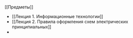 [[Предметы]]
- [[Лекция 1. Информационные технологии]]
- [[Лекция 2. Правила оформления схем электрических принципиальных]]
- 